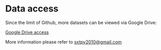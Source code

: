 # Data access

Since the limit of Github, more datasets can be viewed via Google Drive:

[Google Drive access](https://drive.google.com/open?id=11FzbTKoBVAOAnAA7IJhLjKwclexLx3WG)

More information please refer to sxtpy2010@gmail.com


